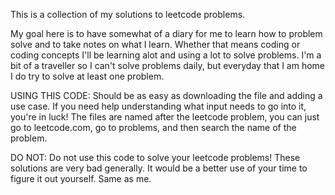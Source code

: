 This is a collection of my solutions to leetcode problems.

My goal here is to have somewhat of a diary for me to learn how to problem solve and to take notes on what I learn.
Whether that means coding or coding concepts I'll be learning alot and using a lot to solve problems.
I'm a bit of a traveller so I can't solve problems daily, but everyday that I am home I do try to solve at least one problem.

USING THIS CODE:
Should be as easy as downloading the file and adding a use case.
If you need help understanding what input needs to go into it, you're in luck! The files are named after the leetcode problem, you can just go to leetcode.com, go to problems, and then search the name of the problem.

DO NOT:
Do not use this code to solve your leetcode problems! These solutions are very bad generally.
It would be a better use of your time to figure it out yourself. Same as me.
